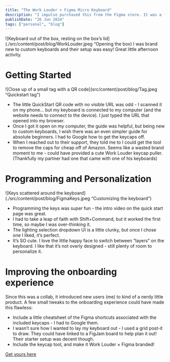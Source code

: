 ```yaml
---
title: "The Work Louder × Figma Micro Keyboard"
description: "I impulse purchased this from the Figma store. It was a fun intro to the world of custom keyboards."
publishDate: "26 Jun 2024"
tags: ["personal", "blog"]
---
```



![Keyboard out of the box, resting on the box’s lid](./src/content/post/blog/WorkLouder.jpeg “Opening the box)
I was brand new to custom keyboards and their setup was easy! Great little afternoon activity. 

# Getting Started
![Close up of a small tag with a QR code](src/content/post/blog/Tag.jpeg “Quickstart tag”)
- The little QuickStart QR code with no visible URL was odd - I scanned it on my phone… but my keyboard is connected to my computer (and the website needs to connect to the device). I just typed the URL that opened into my browser. 
- Once I got it open on my computer, the guide was helpful, but being new to custom keyboards, I wish there was an even simpler guide for absolute beginners. I had to Google how to get the keycaps off. 
- When I reached out to their support, they told me to I could get the tool to remove the caps for cheap off of Amazon. Seems like a wasted brand moment to me - could have provided a cute Work Louder keycap puller. (Thankfully my partner had one that came with one of his keyboards)
# Programming and Personalization
![Keys scattered around the keyboard](./src/content/post/blog/FigmaKeys.jpeg “Customizing the keyboard”)
- Programming the keys was super fun - the intro video on the quick start page was great. 
- I had to take a leap of faith with Shift+Command, but it worked the first time, so maybe I was over-thinking it.
- The lighting selection dropdown UI is a little clunky, but once I chose one I liked, it’s perfect. 
- It’s SO cute. I love the little happy face to switch between “layers” on the keyboard. I like that it’s not overly designed - still plenty of room to personalize it.
# Improving the onboarding experience 
Since this was a collab, it introduced new users (me) to kind of a nerdy little product. A few small tweaks to the onboarding experience could have made this flawless:
- Include a little cheatsheet of the Figma shortcuts associated with the included keycaps - I had to Google them.
- I wasn’t sure how I wanted to lay my keyboard out - I used a grid post-it to draw. They could have linked to a FigJam board to help plan it out! Their starter setup was decent though.
- Include the keycap tool, and make it Work Louder × Figma branded!

[Get yours here](https://worklouder.cc/figma/)
